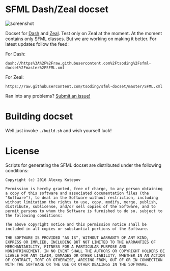# SFML Dash/Zeal docset

![screenshot](http://i.imgur.com/kltt3kv.png)

Docset for [Dash] and [Zeal]. Test only on Zeal at the moment. At the
moment contains only SFML classes. But we are working on making it
better. For latest updates follow the feed:

For Dash:

    dash://https%3A%2F%2Fraw.githubusercontent.com%2Ftsoding%2Fsfml-docset%2Fmaster%2FSFML.xml

For Zeal:

    https://raw.githubusercontent.com/tsoding/sfml-docset/master/SFML.xml

Ran into any problems? [Submit an issue!]

# Building docset

Well just invoke `./build.sh` and wish yourself luck!

# License

Scripts for generating the SFML docset are distributed under the
following conditions:

```
Copyright (c) 2016 Alexey Kutepov

Permission is hereby granted, free of charge, to any person obtaining
a copy of this software and associated documentation files (the
"Software"), to deal in the Software without restriction, including
without limitation the rights to use, copy, modify, merge, publish,
distribute, sublicense, and/or sell copies of the Software, and to
permit persons to whom the Software is furnished to do so, subject to
the following conditions:

The above copyright notice and this permission notice shall be
included in all copies or substantial portions of the Software.

THE SOFTWARE IS PROVIDED "AS IS", WITHOUT WARRANTY OF ANY KIND,
EXPRESS OR IMPLIED, INCLUDING BUT NOT LIMITED TO THE WARRANTIES OF
MERCHANTABILITY, FITNESS FOR A PARTICULAR PURPOSE AND
NONINFRINGEMENT. IN NO EVENT SHALL THE AUTHORS OR COPYRIGHT HOLDERS BE
LIABLE FOR ANY CLAIM, DAMAGES OR OTHER LIABILITY, WHETHER IN AN ACTION
OF CONTRACT, TORT OR OTHERWISE, ARISING FROM, OUT OF OR IN CONNECTION
WITH THE SOFTWARE OR THE USE OR OTHER DEALINGS IN THE SOFTWARE.
```

[Dash]: https://kapeli.com/dash
[Zeal]: https://zealdocs.org/
[Submit an issue!]: https://github.com/tsoding/sfml-docset/issues
